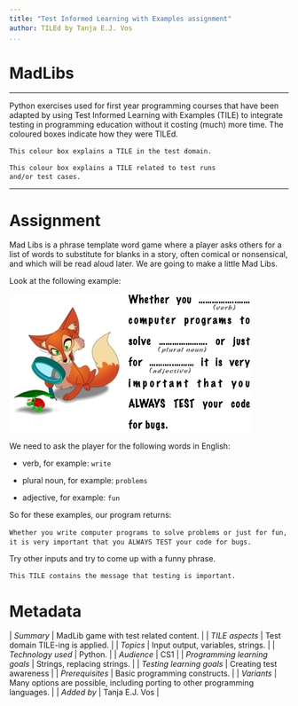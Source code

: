 ```yaml
---
title: "Test Informed Learning with Examples assignment"
author: TILEd by Tanja E.J. Vos
...
```


# MadLibs



------------------------------------------------------------------------

Python exercises used for first year programming courses that
have been adapted by using Test Informed Learning with Examples (TILE)
to integrate testing in programming education without it costing (much)
more time. The coloured boxes indicate how they were TILEd.

```testdomaintile
This colour box explains a TILE in the test domain.
```

```testruntile
This colour box explains a TILE related to test runs 
and/or test cases.
```
------------------------------------------------------------------------

# Assignment

Mad Libs is a phrase template word game where a player asks others
for a list of words to substitute for blanks in a story, often
comical or nonsensical, and which will be read aloud later. We are
going to make a little Mad Libs.

Look at the following example:

![image](images/MadLib-testing.jpg)

We need to ask the player for the following words in English:

-   verb, for example: `write`

-   plural noun, for example: `problems`

-   adjective, for example: `fun`

So for these examples, our program returns:

`Whether you write computer programs to solve problems or just for fun, it is very important that you ALWAYS TEST your code for bugs. `

Try other inputs and try to come up with a funny phrase.

```testdomaintile
This TILE contains the message that testing is important.
```

# Metadata

| _Summary_ | MadLib game with test related content. |
| _TILE aspects_ | Test domain TILE-ing is applied. |
| _Topics_ | Input output, variables, strings. |
| _Technology used_ | Python. |
| _Audience_ | CS1 |
| _Programming learning goals_ | Strings, replacing strings. |
| _Testing learning goals_ | Creating test awareness |
| _Prerequisites_ |  Basic programming constructs.  |
| _Variants_ |  Many options are possible, including porting to other programming languages. |
| _Added by_                    | Tanja E.J. Vos |  